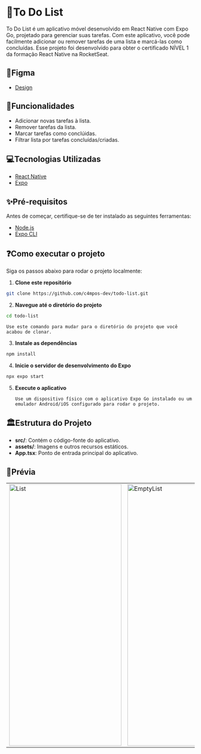 # 📝To Do List

To Do List é um aplicativo móvel desenvolvido em React Native com Expo Go, projetado para gerenciar suas tarefas. Com este aplicativo, você pode facilmente adicionar ou remover tarefas de uma lista e marcá-las como concluídas. Esse projeto foi desenvolvido para obter o certificado NÍVEL 1 da formação React Native na RocketSeat.

## 🎨Figma
- [Design](https://www.figma.com/file/1XfZQGSWk4HWjvwcjd2nOP/ToDo-List/duplicate)

## 📔Funcionalidades

- Adicionar novas tarefas à lista.
- Remover tarefas da lista.
- Marcar tarefas como conclúidas.
- Filtrar lista por tarefas concluídas/criadas.

## 💻Tecnologias Utilizadas

- [React Native](https://reactnative.dev/)
- [Expo](https://expo.dev/)

## ✨Pré-requisitos

Antes de começar, certifique-se de ter instalado as seguintes ferramentas:

- [Node.js](https://nodejs.org/)
- [Expo CLI](https://docs.expo.dev/get-started/installation/)

## ❓Como executar o projeto

Siga os passos abaixo para rodar o projeto localmente:

1. **Clone este repositório**

```bash
git clone https://github.com/c4mpos-dev/todo-list.git
```

2. **Navegue até o diretório do projeto**

```bash
cd todo-list
```
   `Use este comando para mudar para o diretório do projeto que você acabou de clonar.`

3. **Instale as dependências**

```bash
npm install
```

4. **Inicie o servidor de desenvolvimento do Expo**

```bash
npx expo start
```

5. **Execute o aplicativo**

   `Use um dispositivo físico com o aplicativo Expo Go instalado ou um emulador Android/iOS configurado para rodar o projeto.`

## 🏛️Estrutura do Projeto

- **src/**: Contém o código-fonte do aplicativo.
- **assets/**: Imagens e outros recursos estáticos.
- **App.tsx**: Ponto de entrada principal do aplicativo.

## 📸Prévia

<table>
   <tr>
      <center>
         <td><img src="assets/images/List.png" alt="List" width="300" height="700"/></td>
         <td><img src="assets/images/EmptyList.png" alt="EmptyList" width="300" height="700"/></td>
      </center>
   </tr>
</table>